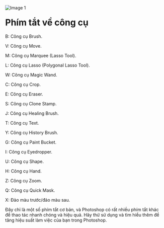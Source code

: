 <img src="https://count-viewer.vercel.app//api/blog/view?url=https://creatipath.github.io/phtoshop-short/section4.html" alt="Image 1" style="float: left">

# Phím tắt về công cụ


B: Công cụ Brush.

V: Công cụ Move.

M: Công cụ Marquee (Lasso Tool).

L: Công cụ Lasso (Polygonal Lasso Tool).

W: Công cụ Magic Wand.

C: Công cụ Crop.

E: Công cụ Eraser.

S: Công cụ Clone Stamp.


J: Công cụ Healing Brush.

T: Công cụ Text.

Y: Công cụ History Brush.

G: Công cụ Paint Bucket.

I: Công cụ Eyedropper.

U: Công cụ Shape.

H: Công cụ Hand.

Z: Công cụ Zoom.

Q: Công cụ Quick Mask.

X: Đảo màu trước/đảo màu sau.

Đây chỉ là một số phím tắt cơ bản, và Photoshop có rất nhiều phím tắt khác để thao tác nhanh chóng và hiệu quả. Hãy thử sử dụng và tìm hiểu thêm để tăng hiệu suất làm việc của bạn trong Photoshop.
